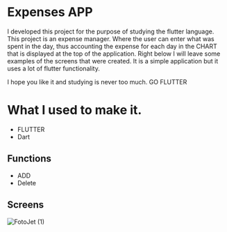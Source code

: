 # Expenses APP

I developed this project for the purpose of studying the flutter language. This project is an expense manager. Where the user can enter what was spent in the day, thus accounting the expense for each day in the CHART that is displayed at the top of the application. Right below I will leave some examples of the screens that were created. It is a simple application but it uses a lot of flutter functionality.

I hope you like it and studying is never too much.
GO FLUTTER


# What I used to make it.

- FLUTTER
- Dart

## Functions
- ADD
- Delete


## Screens
![FotoJet (1)](https://user-images.githubusercontent.com/47982525/117551970-21a70200-b01f-11eb-8a07-980b866c08eb.jpg)

